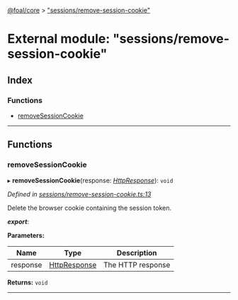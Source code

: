 [@foal/core](../README.md) > ["sessions/remove-session-cookie"](../modules/_sessions_remove_session_cookie_.md)

# External module: "sessions/remove-session-cookie"

## Index

### Functions

* [removeSessionCookie](_sessions_remove_session_cookie_.md#removesessioncookie)

---

## Functions

<a id="removesessioncookie"></a>

###  removeSessionCookie

▸ **removeSessionCookie**(response: *[HttpResponse](../classes/_core_http_http_responses_.httpresponse.md)*): `void`

*Defined in [sessions/remove-session-cookie.ts:13](https://github.com/FoalTS/foal/blob/aac11366/packages/core/src/sessions/remove-session-cookie.ts#L13)*

Delete the browser cookie containing the session token.

*__export__*: 

**Parameters:**

| Name | Type | Description |
| ------ | ------ | ------ |
| response | [HttpResponse](../classes/_core_http_http_responses_.httpresponse.md) |  The HTTP response |

**Returns:** `void`

___

